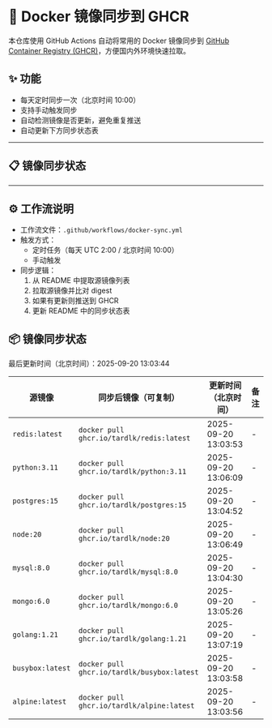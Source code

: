 # 🐳 Docker 镜像同步到 GHCR

本仓库使用 GitHub Actions 自动将常用的 Docker 镜像同步到 [GitHub Container Registry (GHCR)](https://ghcr.io)，方便国内外环境快速拉取。

## ✨ 功能
- 每天定时同步一次（北京时间 10:00）
- 支持手动触发同步
- 自动检测镜像是否更新，避免重复推送
- 自动更新下方同步状态表
---

## 📋 镜像同步状态

---

## ⚙️ 工作流说明
- 工作流文件：`.github/workflows/docker-sync.yml`
- 触发方式：
  - 定时任务（每天 UTC 2:00 / 北京时间 10:00）
  - 手动触发
- 同步逻辑：
  1. 从 README 中提取源镜像列表
  2. 拉取源镜像并比对 digest
  3. 如果有更新则推送到 GHCR
  4. 更新 README 中的同步状态表
<!--SYNC-TABLE-START-->
## 📦 镜像同步状态
最后更新时间（北京时间）：2025-09-20 13:03:44

| 源镜像 | 同步后镜像（可复制） | 更新时间（北京时间） | 备注 |
| ------ | ------------------- | -------------------- | ---- |
 `redis:latest` | `docker pull ghcr.io/tardlk/redis:latest` | 2025-09-20 13:03:53 | - |
 `python:3.11` | `docker pull ghcr.io/tardlk/python:3.11` | 2025-09-20 13:06:09 | - |
 `postgres:15` | `docker pull ghcr.io/tardlk/postgres:15` | 2025-09-20 13:04:52 | - |
 `node:20` | `docker pull ghcr.io/tardlk/node:20` | 2025-09-20 13:06:49 | - |
 `mysql:8.0` | `docker pull ghcr.io/tardlk/mysql:8.0` | 2025-09-20 13:04:30 | - |
 `mongo:6.0` | `docker pull ghcr.io/tardlk/mongo:6.0` | 2025-09-20 13:05:26 | - |
 `golang:1.21` | `docker pull ghcr.io/tardlk/golang:1.21` | 2025-09-20 13:07:19 | - |
 `busybox:latest` | `docker pull ghcr.io/tardlk/busybox:latest` | 2025-09-20 13:03:58 | - |
 `alpine:latest` | `docker pull ghcr.io/tardlk/alpine:latest` | 2025-09-20 13:03:56 | - |
<!--SYNC-TABLE-END-->
